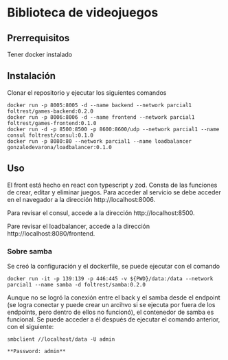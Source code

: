# Biblioteca de videojuegos

## Prerrequisitos

Tener docker instalado

## Instalación

Clonar el repositorio y ejecutar los siguientes comandos

```
docker run -p 8005:8005 -d --name backend --network parcial1 foltrest/games-backend:0.2.0
docker run -p 8006:8006 -d --name frontend --network parcial1 foltrest/games-frontend:0.1.0
docker run -d -p 8500:8500 -p 8600:8600/udp --network parcial1 --name consul foltrest/consul:0.1.0
docker run -p 8080:80 --network parcial1 --name loadbalancer gonzalodevarona/loadbalancer:0.1.0
```

## Uso

El front está hecho en react con typescript y zod. Consta de las funciones de crear, editar y eliminar juegos. Para acceder al servicio se debe acceder en el navegador a la dirección http://localhost:8006. 

Para revisar el consul, accede a la dirección http://localhost:8500. 

Pare revisar el loadbalancer, accede a la dirección http://localhost:8080/frontend.

### Sobre samba

Se creó la configuración y el dockerfile, se puede ejecutar con el comando

```
docker run -it -p 139:139 -p 446:445 -v ${PWD}/data:/data --network parcial1 --name samba -d foltrest/samba:0.2.0
```

Aunque no se logró la conexión entre el back y el samba desde el endpoint (se logra conectar y puede crear un arcihvo si se ejecuta por fuera de los endpoints, pero dentro de ellos no funcionó), el contenedor de samba es funcional. Se puede acceder a él después de ejecutar el comando anterior, con el siguiente:

```
smbclient //localhost/data -U admin

**Password: admin**
```


